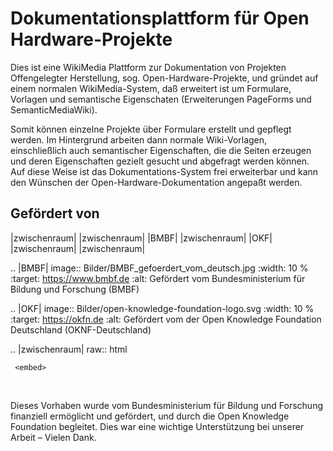 # Dokumentationsplattform für Open Hardware-Projekte

Dies ist eine WikiMedia Plattform zur Dokumentation von Projekten Offengelegter Herstellung, sog. Open-Hardware-Projekte, und gründet auf einem normalen WikiMedia-System, daß erweitert ist um Formulare, Vorlagen und semantische Eigenschaten (Erweiterungen PageForms und SemanticMediaWiki).

Somit können einzelne Projekte über Formulare erstellt und gepflegt werden. Im Hintergrund arbeiten dann normale Wiki-Vorlagen, einschließlich auch semantischer Eigenschaften, die die Seiten erzeugen und deren Eigenschaften gezielt gesucht und abgefragt werden können. Auf diese Weise ist das Dokumentations-System frei erweiterbar und kann den Wünschen der Open-Hardware-Dokumentation angepaßt werden.

## Gefördert von

|zwischenraum| |zwischenraum| |BMBF| |zwischenraum| |OKF| |zwischenraum| |zwischenraum|

.. |BMBF| image:: Bilder/BMBF_gefoerdert_vom_deutsch.jpg
  :width: 10 %
  :target: https://www.bmbf.de
  :alt: Gefördert vom Bundesministerium für Bildung und Forschung (BMBF)

.. |OKF| image:: Bilder/open-knowledge-foundation-logo.svg
  :width: 10 %
  :target: https://okfn.de
  :alt: Gefördert vom der Open Knowledge Foundation Deutschland (OKNF-Deutschland)

.. |zwischenraum| raw:: html

     <embed>
   &nbsp; &nbsp; &nbsp; &nbsp; &nbsp; &nbsp; &nbsp; &nbsp; &nbsp;
     </embed>

Dieses Vorhaben wurde vom Bundesministerium für Bildung und Forschung finanziell ermöglicht und gefördert, und durch die Open Knowledge Foundation  begleitet. Dies war eine wichtige Unterstützung bei unserer Arbeit – Vielen Dank.
